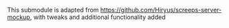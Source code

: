 This submodule is adapted from https://github.com/Hiryus/screeps-server-mockup, with tweaks and additional functionality added
